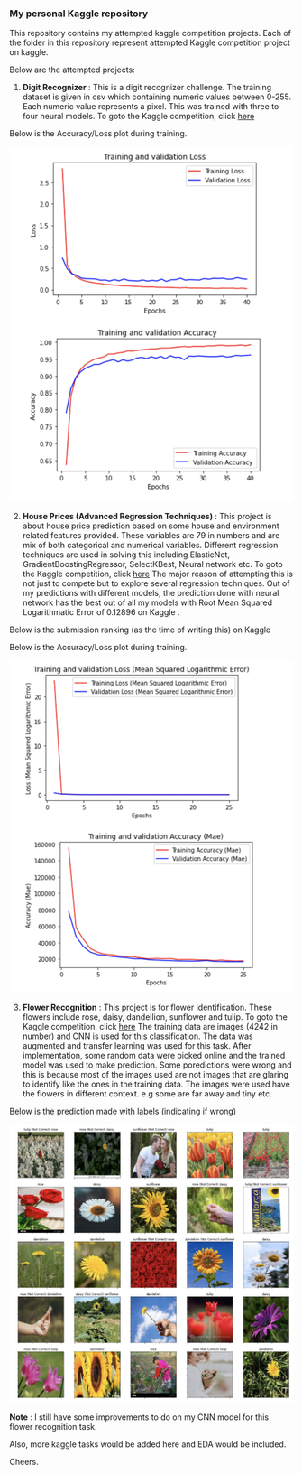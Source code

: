 ### My personal Kaggle repository

This repository contains my attempted kaggle competition projects. Each of the folder in this repository represent attempted Kaggle competition project on kaggle.

Below are the attempted projects:

1. **Digit Recognizer** : This is a digit recognizer challenge. The training dataset is given in csv which containing numeric values between 0-255. Each numeric value represents a pixel. This was trained with three to four neural models. To goto the Kaggle competition, click [here](https://www.kaggle.com/c/digit-recognizer)


Below is the Accuracy/Loss plot during training.

<img src="./images/digit/digit-plot.png" alt="drawing" width="600"/>

2. **House Prices (Advanced Regression Techniques)** : This project is about house price prediction based on some house and environment related features provided. These variables are 79 in numbers and are mix of both categorical and numerical variables. Different regression techniques are used in solving this including ElasticNet, GradientBoostingRegressor, SelectKBest, Neural network etc. To goto the Kaggle competition, click [here](https://www.kaggle.com/c/house-prices-advanced-regression-techniques)
The major reason of attempting this is not just to compete but to explore several regression techniques.
Out of my predictions with different models, the prediction done with neural network has the best out of all my models with Root Mean Squared Logarithmatic Error of 0.12896 on Kaggle .

Below is the submission ranking (as the time of writing this) on Kaggle

<p />

 Below is the Accuracy/Loss plot during training.
 
<img src="./images/house-price/price-plot.png" alt="drawing" width="600"/>

3. **Flower Recognition** : This project is for flower identification. These flowers include rose, daisy, dandellion, sunflower and tulip. To goto the Kaggle competition, click [here](https://www.kaggle.com/alxmamaev/flowers-recognition)
The training data are images (4242 in  number) and CNN is used for this classification. The data was augmented and transfer learning was used for this task. 
After implementation, some random data were picked online and the trained model was used to make prediction. Some poredictions were wrong and this is because most of the images used are not images that are glaring to identify like the ones in the training data.
The images were used have the flowers in different context. e.g some are far away and tiny etc. 

Below is the prediction made with labels (indicating if wrong)

<p />
<img src="./images/flower-recognition/flower-prediction.png" alt="drawing" width="600"/>
<p />

**Note** : I still have some improvements to do on my CNN model for this flower recognition task.

Also, more kaggle tasks would be added here and EDA would be included.


Cheers.
